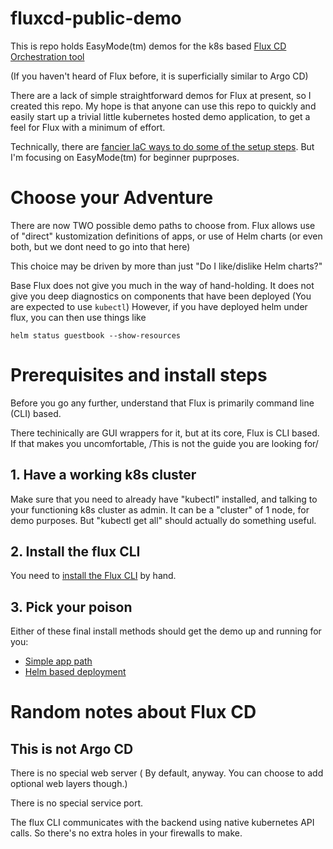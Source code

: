 # fluxcd-public-demo

This is repo holds EasyMode(tm) demos for the k8s based [Flux CD Orchestration tool](https://fluxcd.io/)

(If you haven't heard of Flux before, it is superficially similar to Argo CD)

There are a lack of simple straightforward demos for Flux at present, so I created this repo.
My hope is that anyone can use this repo to quickly and easily start up a trivial little
kubernetes hosted demo application, to get a feel for Flux with a minimum of effort.

Technically, there are [fancier IaC ways to do some of the setup steps](https://registry.terraform.io/providers/fluxcd/flux/latest).
But I'm focusing on EasyMode(tm) for beginner puprposes.

# Choose your Adventure

There are now TWO possible demo paths to choose from.
Flux allows use of "direct" kustomization definitions of apps, or use of Helm charts
(or even both, but we dont need to go into that here)

This choice may be driven by more than just "Do I like/dislike Helm charts?"

Base Flux does not give you much in the way of hand-holding. It does not give you deep diagnostics on 
components that have been deployed (You are expected to use `kubectl`)
However, if you have deployed helm under flux, you can then use things like

    helm status guestbook --show-resources


# Prerequisites and install steps

Before you go any further, understand that Flux is primarily command line (CLI) based.

There techinically are GUI wrappers for it, but at its core, Flux is CLI based. 
If that makes you uncomfortable, /This is not the guide you are looking for/

## 1. Have a working k8s cluster

Make sure that you need to already have "kubectl" installed, and talking to your functioning k8s cluster as admin.
It can be a "cluster" of 1 node, for demo purposes. But "kubectl get all" should actually do something useful.

## 2. Install the flux CLI

You need to [install the Flux CLI](https://fluxcd.io/flux/installation/#install-the-flux-cli) by hand.

## 3. Pick your poison

Either of these final install methods should get the demo up and running for you:

* [Simple app path](clusters/ppbrown-demo/README.md)
* [Helm based deployment](helmbased/README.md)



# Random notes about Flux CD

##  This is not Argo CD

There is no special web server ( By default, anyway. You can choose to add optional web layers though.)

There is no special service port.

The flux CLI communicates with the backend using native kubernetes API calls. So there's no extra holes in your firewalls to make.

